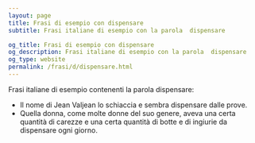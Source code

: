 ```yaml
---
layout: page
title: Frasi di esempio con dispensare 
subtitle: Frasi italiane di esempio con la parola  dispensare

og_title: Frasi di esempio con dispensare 
og_description: Frasi italiane di esempio con la parola  dispensare
og_type: website
permalink: /frasi/d/dispensare.html
---
```


Frasi italiane di esempio contenenti la parola dispensare:


- Il nome di Jean Valjean lo schiaccia e sembra dispensare dalle prove.
- Quella donna, come molte donne del suo genere, aveva una certa quantità di carezze e una certa quantità di botte e di ingiurie da dispensare ogni giorno.
